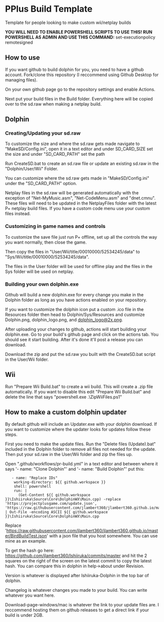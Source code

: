 # PPlus Build Template
 Template for people looking to make custom wii/netplay builds

**YOU WILL NEED TO ENABLE POWERSHELL SCRIPTS TO USE THIS! RUN POWERSHELL AS ADMIN AND USE THIS COMMAND:** set-executionpolicy remotesigned

## How to use
 If you want github to build dolphin for you, you need to have a github account. Fork/clone this repository (I reccommend using Github Desktop for managing files).
 
 On your own github page go to the repository settings and enable Actions.
 
 Next put your build files in the Build folder. Everything here will be copied over to the sd.raw when making a netplay build.

## Dolphin 

### Creating/Updating your sd.raw
To customize the size and where the sd.raw gets made navigate to "MakeSD/Config.ini", open it in a text editor and under SD_CARD_SIZE set the size and under "SD_CARD_PATH" set the path 

Run CreateSD.bat to create an sd.raw file or update an existing sd.raw in the "Dolphin/User/Wii" Folder.
 
 You can customize where the sd.raw gets made in "MakeSD/Config.ini" under the "SD_CARD_PATH" option.
 
 Netplay files in the sd.raw will be generated automatically with the exception of "Net-MyMusic.asm", "Net-CodeMenu.asm" and "dnet.cmnu". These files will need to be updated in the NetplayFiles folder with the latest P+ netplay build files. If you have a custom code menu use your custom files instead.
 
### Customizing in game names and controls
 To customize the save file just run P+ offline, set up all the controls the way you want normally, then close the game.
 
 Then copy the files in "User/Wii/title/00010000/52534245/data" to "Sys/Wii/title/00010000/52534245/data".
 
 The files in the User folder will be used for offline play and the files in the Sys folder will be used on netplay.
 
### Building your own dolphin.exe
 Github will build a new dolphin.exe for every change you make in the Dolphin folder as long as you have actions enabled on your repository. 

 If you want to customize the dolphin icon put a custom .ico file in the Resources folder then head to Dolphin/Sys/Resources and customize Dolphin.png, dolphin_logo.png, and dolphin_logo@2x.png.

 After uploading your changes to github, actions will start building your dolphin.exe. Go to your build's github page and click on the actions tab. You should see it start building. After it's done it'll post a release you can download.
 
 Download the zip and put the sd.raw you built with the CreateSD.bat script in the User/Wii folder.
 
## Wii
 Run "Prepare Wii Build.bat" to create a wii build. This will create a .zip file automatically. If you want to disable this edit "Prepare Wii Build.bat" and delete the line that says "powershell.exe .\ZipWiiFiles.ps1"
 
## How to make a custom dolphin updater
 By default github will include an Updater.exe with your dolphin download. If you want to customize where the updater looks for updates follow these steps.
 
 First you need to make the update files. Run the "Delete files (Update).bat" included in the Dolphin folder to remove all files not needed for the update. Then put your sd.raw in the User/Wii folder and zip the files up.
 
 Open ".github/workflows/pr-build.yml" in a text editor and between where it says '- name: "Clone Dolphin"' and '- name: "Build Dolphin"' put this:
 
       - name: "Replace IDs"
        working-directory: ${{ github.workspace }}
        shell: powershell
        run: |
          (Get-Content ${{ github.workspace }}\Ishiiruka\Source\Core\DolphinWX\Main.cpp) -replace 'https://projectplusgame.com/update.json', 'https://raw.githubusercontent.com/jlambert360/jlambert360.github.io/master/BirdBuildTest.json' | Out-File -encoding ASCII ${{ github.workspace }}\Ishiiruka\Source\Core\DolphinWX\Main.cpp

 Replace 'https://raw.githubusercontent.com/jlambert360/jlambert360.github.io/master/BirdBuildTest.json' with a json file that you host somewhere. You can use mine as an example.
 
 To get the hash go here: https://github.com/jlambert360/Ishiiruka/commits/master and hit the 2 squares on the right of the screen on the latest commit to copy the latest hash. You can compare this in dolphin in help->about under Revision.
 
 Version is whatever is displayed after Ishiiruka-Dolphin in the top bar of dolphin.
 
 Changelog is whatever changes you made to your build. You can write whatever you want here.
 
 Download-page-windows/mac is whatever the link to your update files are. I reccommend hosting them on github releases to get a direct link if your build is under 2GB.
